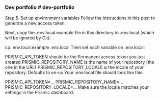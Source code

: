
### Dev portfolio # dev-portfolio

Step 5. Set up environment variables
Follow the instructions in this post to generate a new access token.

Next, copy the .env.local.example file in this directory to .env.local (which will be ignored by Git):

cp .env.local.example .env.local
Then set each variable on .env.local:

PRISMIC_API_TOKEN should be the Permanent access token you just created
PRISMIC_REPOSITORY_NAME is the name of your repository (the one in the URL)
PRISMIC_REPOSITORY_LOCALE is the locale of your repository. Defaults to en-us
Your .env.local file should look like this:

PRISMIC_API_TOKEN=...
PRISMIC_REPOSITORY_NAME=...
PRISMIC_REPOSITORY_LOCALE=...
Make sure the locale matches your settings in the Prismic dashboard.